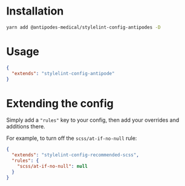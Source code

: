 # Installation

```bash
yarn add @antipodes-medical/stylelint-config-antipodes -D
```

# Usage

```json
{
  "extends": "stylelint-config-antipode"
}
```

# Extending the config

Simply add a `"rules"` key to your config, then add your overrides and additions there.

For example, to turn off the `scss/at-if-no-null` rule:

```json
{
  "extends": "stylelint-config-recommended-scss",
  "rules": {
    "scss/at-if-no-null": null
  }
}
```